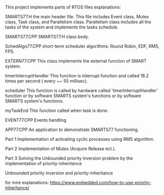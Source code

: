 This project implements parts of RTOS
files explanations:

SMARTS77.H
the main header file. This file includes Event class, Mutex class, Task class, and Parallelism class. Parallelism class includes all the tasks of the system and implements the tasks schedule.

SMARTS77.CPP
SMARTS77.H class body.

SchedAlgo77.CPP
short-term scheduler algorithms: Round Robin, EDF, RMS, FPS.

EXTERN77.CPP
This class implements the external function of SMART system.

timerInterruptHandler
This function is interrupt function and called 18.2 times per second ( every ~~ 55 millisec).

scheduler
This function is called by hardware called 'timerInterruptHandler' function or by software SMARTS system's functions or by software SMARTS system's functions.

myTaskEnd
This function called when task is done.

EVENT77.CPP
Events handling

APP77.CPP
An application to demonstrate SMARTS77 functioning.

Part 1
Implementation of activating cyclic processes using RMS algorithm.

Part 2
Implementation of Mutex (Acquire Release ect.).

Part 3
Solving the Unbounded priority inversion problem by the implementation of priority-inheritance

Unbounded priority inversion and priority-inheritance

for mire explanations: https://www.embedded.com/how-to-use-priority-inheritance/
